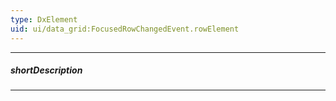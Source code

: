 ```yaml
---
type: DxElement
uid: ui/data_grid:FocusedRowChangedEvent.rowElement
---
```

---
##### shortDescription
<!-- Description goes here -->

---
<!-- Description goes here -->